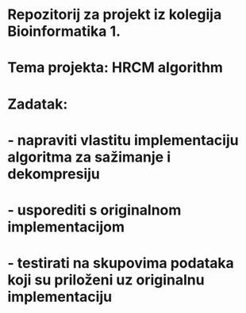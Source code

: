 # Repozitorij za projekt iz kolegija Bioinformatika 1.
# Tema projekta: HRCM algorithm
# Zadatak: 
#     - napraviti vlastitu implementaciju algoritma za sažimanje i dekompresiju
#     - usporediti s originalnom implementacijom 
#     - testirati na skupovima podataka koji su priloženi uz originalnu implementaciju

